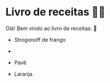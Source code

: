 # Livro de receitas :man_cook:

Olá! Bem vindo ao livro de receitas: :wave:

- Strogonoff de frango
- 

- Pavê

- Laranja.
